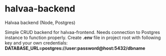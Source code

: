 # halvaa-backend
Halvaa backend (Node, Postgres)

Simple CRUD backend for halvaa-frontend. Needs connection to Postgres instance to function properly. Create **.env** file in project root with following key and your own credentials: **DATABASE_URL=postgres://user:password@host:5432/dbname**
